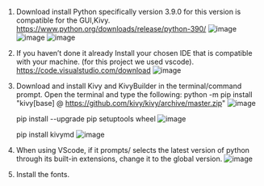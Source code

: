 1. Download install Python specifically version 3.9.0 for this version is compatible for the GUI,Kivy. https://www.python.org/downloads/release/python-390/
![image](https://github.com/kristinjuwel/twitter-query-app/assets/145471931/a1fd15c7-293e-4bee-bbc7-9fd1215363ff)
![image](https://github.com/kristinjuwel/twitter-query-app/assets/145471931/a8c92d20-64e5-4f40-b298-d35592c8f573)
![image](https://github.com/kristinjuwel/twitter-query-app/assets/145471931/d0abc3c2-92c4-48dc-b4c3-c0a7d4bef5ab)

2. If you haven’t done it already Install your chosen IDE that is compatible with your machine. (for this project we used vscode). https://code.visualstudio.com/download
![image](https://github.com/kristinjuwel/twitter-query-app/assets/145471931/5e2eaa65-3b61-4134-a5cf-90bcc7c48dee)

3. Download and install Kivy and KivyBuilder in the terminal/command prompt. Open the terminal and type the following:
     python -m pip install "kivy[base] @ https://github.com/kivy/kivy/archive/master.zip"
      ![image](https://github.com/kristinjuwel/twitter-query-app/assets/145471931/c9808c74-f2fa-4749-bfba-1ce5d19528df)
     
     pip install --upgrade pip setuptools wheel
     ![image](https://github.com/kristinjuwel/twitter-query-app/assets/145471931/0b6a9607-f98b-4785-830a-092d22d050f1)
     
     pip install kivymd
     ![image](https://github.com/kristinjuwel/twitter-query-app/assets/145471931/a8476b8c-a04f-4a2a-8b37-f18ce2348881)


5. When using VScode, if it prompts/ selects the latest version of python through its built-in extensions, change it to the global version.
![image](https://github.com/kristinjuwel/twitter-query-app/assets/145471931/be62788c-1b63-4872-a5ed-cd375ea9f058)

6. Install the fonts.


 

